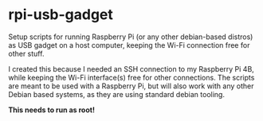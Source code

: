 # rpi-usb-gadget

Setup scripts for running Raspberry Pi (or any other debian-based distros) as USB gadget on a host computer, keeping the Wi-Fi connection free for other stuff.

I created this because I needed an SSH connection to my Raspberry Pi 4B, while keeping the Wi-Fi interface(s) free for other connections.
The scripts are meant to be used with a Raspberry Pi, but will also work with any other Debian based systems, as they are using standard debian tooling.

<strong>This needs to run as root!</strong>
